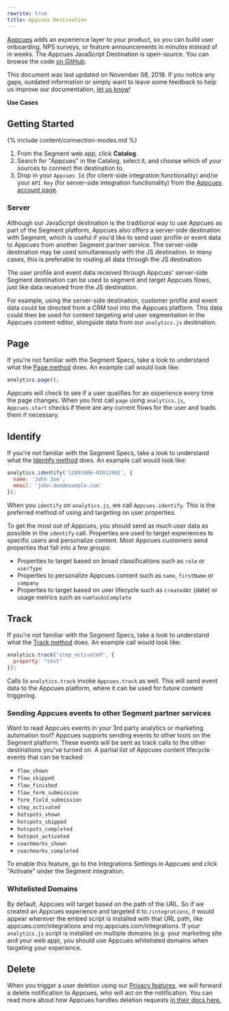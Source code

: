 ```yaml
---
rewrite: true
title: Appcues Destination
---
```

[Appcues](https://www.appcues.com/?utm_source=segmentio&utm_medium=docs&utm_campaign=partners) adds an experience layer to your product, so you can build user onboarding, NPS surveys, or feature announcements in minutes instead of in weeks. The Appcues JavaScript Destination is open-source. You can browse the code [on GitHub](https://github.com/appcues/analytics.js-integration-appcues).

This document was last updated on November 08, 2018. If you notice any gaps, outdated information or simply want to leave some feedback to help us improve our documentation, [let us know](https://segment.com/help/contact)!

**Use Cases**

## Getting Started

{% include content/connection-modes.md %}

1. From the Segment web app, click **Catalog**.
2. Search for "Appcues" in the Catalog, select it, and choose which of your sources to connect the destination to.
3. Drop in your `Appcues Id` (for client-side integration functionality) and/or your `API Key` (for server-side integration functionality) from the [Appcues account page](https://my.appcues.com/account).

### Server

Although our JavaScript destination is the traditional way to use Appcues as part of the Segment platform, Appcues also offers a server-side destination with Segment, which is useful if you'd like to send user profile or event data to Appcues from another Segment partner service. The server-side destination may be used simultaneously with the JS destination. In many cases, this is preferable to routing all data through the JS destination.

The user profile and event data received through Appcues' server-side Segment destination can be used to segment
and target Appcues flows, just like data received from the JS destination.

For example, using the server-side destination, customer profile and event data could be directed from a CRM tool into the Appcues platform. This data could then be used for content targeting and user segmentation in the Appcues content editor, alongside data from our `analytics.js` destination.

## Page

If you're not familiar with the Segment Specs, take a look to understand what the [Page method](/docs/connections/spec/page/) does. An example call would look like:

```javascript
analytics.page();
```

Appcues will check to see if a user qualifies for an experience every time the page changes. When you first call `page` using `analytics.js`, `Appcues.start` checks if there are any current flows for the user and loads them if necessary.

## Identify

If you're not familiar with the Segment Specs, take a look to understand what the [Identify method](/docs/connections/spec/identify/) does. An example call would look like:

```javascript
analytics.identify('12091906-01011992', {
  name: 'John Joe',
  email: 'john.doe@example.com'
});
```

When you `identify` on `analytics.js`, we call `Appcues.identify`. This is the preferred method of using and targeting on user properties.

To get the most out of Appcues, you should send as much user data as possible in the `identify` call. Properties are used to target experiences to specific users and personalize content. Most Appcues customers send properties that fall into a few groups:
  * Properties to target based on broad classifications such as `role` or `userType`
  * Properties to personalize Appcues content such as `name`, `firstName` or `company`
  * Properties to target based on user lifecycle such as `createdAt` (date) or usage metrics such as `numTasksComplete`

## Track

If you're not familiar with the Segment Specs, take a look to understand what the [Track method](/docs/connections/spec/track/) does. An example call would look like:

```javascript
analytics.track("step_activated", {
  property: "test"
});
```

Calls to `analytics.track` invoke `Appcues.track` as well. This will send event data to the Appcues platform, where it can be used for future content triggering.

### Sending Appcues events to other Segment partner services

Want to read Appcues events in your 3rd party analytics or marketing automation tool? Appcues supports sending events to other tools on the Segment platform. These events will be sent as track calls to the other destinations you've turned on. A partial list of Appcues content lifecycle events that can be tracked:
  * `flow_shown`
  * `flow_skipped`
  * `flow_finished`
  * `flow_form_submission`
  * `form_field_submission`
  * `step_activated`
  * `hotspots_shown`
  * `hotspots_skipped`
  * `hotspots_completed`
  * `hotspot_activated`
  * `coachmarks_shown`
  * `coachmarks_completed`

To enable this feature, go to the Integrations Settings in Appcues and click "Activate" under the Segment integration.

### Whitelisted Domains

By default, Appcues will target based on the path of the URL. So if we created an Appcues experience and targeted it to `/integrations`, it would appear wherever the embed script is installed with that URL path, like appcues.com/integrations and my.appcues.com/integrations. If your `analytics.js` script is installed on multiple domains (e.g. your marketing site and your web app), you should use Appcues whitelisted domains when targeting your experience.


## Delete

When you trigger a user deletion using our [Privacy features](/docs/privacy/user-deletion-and-suppression/), we will forward a delete notification to Appcues, who will act on the notification. You can read more about how Appcues handles deletion requests [in their docs here.](https://docs.appcues.com/article/443-gdpr-deletion-api)
